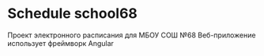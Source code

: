 # Schedule school68

Проект электронного расписания для МБОУ СОШ №68
Веб-приложение использует фреймворк Angular


